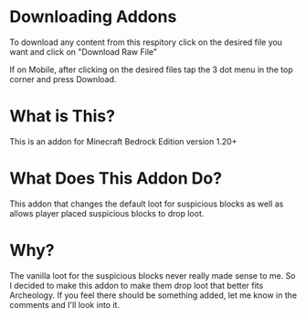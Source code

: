 # Downloading Addons
To download any content from this respitory click on the desired file you want and click on "Download Raw File"

If on Mobile, after clicking on the desired files tap the 3 dot menu in the top corner and press Download.


# What is This?
This is an addon for Minecraft Bedrock Edition version 1.20+

# What Does This Addon Do?
This addon that changes the default loot for suspicious blocks as well as allows player placed suspicious blocks to drop loot.

# Why?
The vanilla loot for the suspicious blocks never really made sense to me. So I decided to make this addon to make them drop loot that better fits Archeology. If you feel there should be something added, let me know in the comments and I'll look into it.

